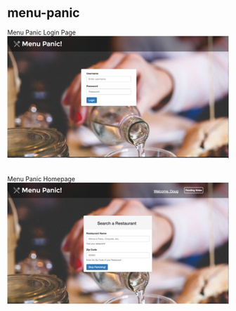 # menu-panic

Menu Panic Login Page
<img src="https://github.com/douglascrisona/menu-panic/blob/master/public/images/Login-Page.png"/>
<br>
<br>
<br>
Menu Panic Homepage
<img src="https://github.com/douglascrisona/menu-panic/blob/master/public/images/Home-Page.png"/>
